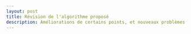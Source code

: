 ```yaml
---
layout: post
title: Révision de l'algorithme proposé
description: Améliorations de certains points, et nouveaux problèmes
---
```



